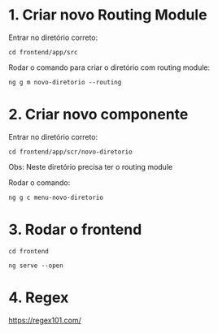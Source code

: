 # 1. Criar novo Routing Module

Entrar no diretório correto:

`cd frontend/app/src`

Rodar o comando para criar o diretório com routing module:

`ng g m novo-diretorio --routing`


# 2. Criar novo componente
Entrar no diretório correto:

`cd frontend/app/scr/novo-diretorio`

Obs: Neste diretório precisa ter o routing module

Rodar o comando:

`ng g c menu-novo-diretorio`


# 3. Rodar o frontend

`cd frontend`

`ng serve --open`

# 4. Regex

https://regex101.com/